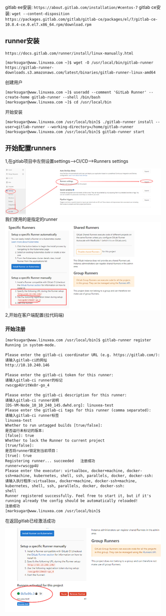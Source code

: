 gitlab ee安装:
`https://about.gitlab.com/installation/#centos-7`
gitlab ce安装:
`wget --content-disposition https://packages.gitlab.com/gitlab/gitlab-ce/packages/el/7/gitlab-ce-10.8.4-ce.0.el7.x86_64.rpm/download.rpm`

## runner安装
```
https://docs.gitlab.com/runner/install/linux-manually.html
```
```
[marksugar@www.linuxea.com ~]$ wget -O /usr/local/bin/gitlab-runner https://gitlab-runner-downloads.s3.amazonaws.com/latest/binaries/gitlab-runner-linux-amd64
```
创建用户
```
[marksugar@www.linuxea.com ~]$ useradd --comment 'GitLab Runner' --create-home gitlab-runner --shell /bin/bash
[marksugar@www.linuxea.com ~]$ cd /usr/local/bin
```
开始安装
```
[marksugar@www.linuxea.com /usr/local/bin]$ ./gitlab-runner install --user=gitlab-runner --working-directory=/home/gitlab-runner
[marksugar@www.linuxea.com /usr/local/bin]$ gitlab-runner start
```
## 开始配置runners

1,在gitlab项目中左侧设置settings-->CI/CD-->Runners settings

![20180609-gitlab-Runners](img/20180609-gitlab-Runners.png)
我们使用的是指定的runner
![20180609-gitlab-Runners-2](img/20180609-gitlab-Runners-2.png)
2,开始在客户端配置(拉代码端)

### 开始注册

```
[marksugar@www.linuxea.com /usr/local/bin]$ gitlab-runner register
Running in system-mode.                            
                                          
Please enter the gitlab-ci coordinator URL (e.g. https://gitlab.com/):
请输入gitlab-ci的网址   
http://10.10.240.146

Please enter the gitlab-ci token for this runner:
请输入gitlab-ci runner的标记
rwscgp4UritWx8r-go_4

Please enter the gitlab-ci description for this runner:
请输入gitlab-ci runner说明
[DS-VM-Node_10_10_240_145.dwhd.org]: linuxea-test
Please enter the gitlab-ci tags for this runner (comma separated):
请输入gitlab-ci runner标签
linuxea-test        
Whether to run untagged builds [true/false]:
是否运行未标记的版本:
[false]: true
Whether to lock the Runner to current project 
[true/false]:
是否将runner锁定到当前项目：
[true]: true
Registering runner... succeeded   注册成功                runner=rwscgp4U
Please enter the executor: virtualbox, docker+machine, docker-ssh+machine, kubernetes, shell, ssh, parallels, docker, docker-ssh:
请输入执行程序:virtualbox, docker+machine, docker-ssh+machine, kubernetes, shell, ssh, parallels, docker, docker-ssh:
shell
Runner registered successfully. Feel free to start it, but if it's running already the config should be automatically reloaded! 
注册成功
[marksugar@www.linuxea.com /usr/local/bin]$ 
```

在返回gitlab已经激活成功

![20180609-gitlab-Runners-3](img/20180609-gitlab-Runners-3.png)